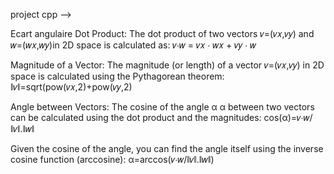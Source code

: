 project cpp -->

 Ecart angulaire
 Dot Product: The dot product of two vectors 
 𝑣=(𝑣𝑥,𝑣𝑦) and 𝑤=(𝑤𝑥,𝑤𝑦)in 2D space is calculated as:
 𝑣⋅𝑤 = 𝑣𝑥 ⋅ 𝑤𝑥 + 𝑣𝑦 ⋅ 𝑤

 Magnitude of a Vector: The magnitude (or length) of a vector 
 𝑣=(𝑣𝑥,𝑣𝑦) in 2D space is calculated using the Pythagorean theorem:
 ∥𝑣∥=sqrt(pow(𝑣𝑥,2)+pow(𝑣𝑦,2)​

 Angle between Vectors: The cosine of the angle α
 α between two vectors can be calculated using the dot product and the magnitudes:
 cos(α)=𝑣⋅𝑤/∥𝑣∥.∥𝑤∥

 Given the cosine of the angle, you can find the angle itself using the inverse cosine function (arccosine):
 α=arccos⁡(𝑣⋅𝑤/∥𝑣∥.∥𝑤∥)


